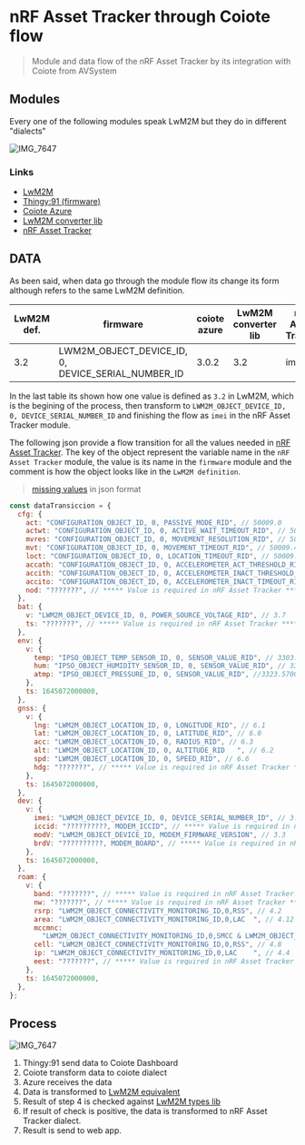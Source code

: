 # nRF Asset Tracker through Coiote flow

> Module and data flow of the nRF Asset Tracker by its integration with Coiote from AVSystem

## Modules

Every one of the following modules speak LwM2M but they do in different "dialects"

![IMG_7647](https://user-images.githubusercontent.com/8351865/219425836-2cc4e559-277a-4578-b148-0e164b27996d.jpg)

### Links

- [LwM2M](https://github.com/OpenMobileAlliance/lwm2m-registry)
- [Thingy:91 (firmware)](https://github.com/NordicSemiconductor/asset-tracker-cloud-firmware-azure)
- [Coiote Azure](https://iotdevzone.avsystem.com/docs/Demo_Projects/Tracking_tutorial/)
- [LwM2M converter lib](https://github.com/MLopezJ/asset-tracker-cloud-coiote-azure-converter-js)
- [nRF Asset Tracker](https://github.com/NordicSemiconductor/asset-tracker-cloud-docs/blob/saga/docs/cloud-protocol/state.reported.schema.json)

## DATA

As been said, when data go through the module flow its change its form although refers to the same LwM2M definition.

| LwM2M def. | firmware                                           | coiote azure | LwM2M converter lib | nRF Asset Tracker |
| ---------- | -------------------------------------------------- | ------------ | ------------------- | ----------------- |
| 3.2        | LWM2M_OBJECT_DEVICE_ID, 0, DEVICE_SERIAL_NUMBER_ID | 3.0.2        | 3.2                 | imei              |

In the last table its shown how one value is defined as `3.2` in LwM2M, which is the begining of the process, then transform to `LWM2M_OBJECT_DEVICE_ID, 0, DEVICE_SERIAL_NUMBER_ID` and finishing the flow as `imei` in the nRF Asset Tracker module.

The following json provide a flow transition for all the values needed in [nRF Asset Tracker](https://github.com/NordicSemiconductor/asset-tracker-cloud-docs/blob/saga/docs/cloud-protocol/state.reported.schema.json). The key of the object represent the variable name in the `nRF Asset Tracker` module, the value is its name in the `firmware` module and the comment is how the object looks like in the `LwM2M definition`.

> [missing values](https://github.com/MLopezJ/nRF-Asset-Tracker-through-Coiote-flow/blob/saga/src/missingValues.ts) in json format

```javascript
const dataTransiccion = {
  cfg: {
    act: "CONFIGURATION_OBJECT_ID, 0, PASSIVE_MODE_RID", // 50009.0
    actwt: "CONFIGURATION_OBJECT_ID, 0, ACTIVE_WAIT_TIMEOUT_RID", // 50009.2
    mvres: "CONFIGURATION_OBJECT_ID, 0, MOVEMENT_RESOLUTION_RID", // 50009.3
    mvt: "CONFIGURATION_OBJECT_ID, 0, MOVEMENT_TIMEOUT_RID", // 50009.4
    loct: "CONFIGURATION_OBJECT_ID, 0, LOCATION_TIMEOUT_RID", // 50009.1
    accath: "CONFIGURATION_OBJECT_ID, 0, ACCELEROMETER_ACT_THRESHOLD_RID", // "50009.5"
    accith: "CONFIGURATION_OBJECT_ID, 0, ACCELEROMETER_INACT_THRESHOLD_RID", // 50009.8
    accito: "CONFIGURATION_OBJECT_ID, 0, ACCELEROMETER_INACT_TIMEOUT_RID", // 50009.9
    nod: "???????", // ***** Value is required in nRF Asset Tracker *****
  },
  bat: {
    v: "LWM2M_OBJECT_DEVICE_ID, 0, POWER_SOURCE_VOLTAGE_RID", // 3.7
    ts: "???????", // ***** Value is required in nRF Asset Tracker *****
  },
  env: {
    v: {
      temp: "IPSO_OBJECT_TEMP_SENSOR_ID, 0, SENSOR_VALUE_RID", // 3303.5700
      hum: "IPSO_OBJECT_HUMIDITY_SENSOR_ID, 0, SENSOR_VALUE_RID", // 3304.5700
      atmp: "IPSO_OBJECT_PRESSURE_ID, 0, SENSOR_VALUE_RID", //3323.5700
    },
    ts: 1645072000000,
  },
  gnss: {
    v: {
      lng: "LWM2M_OBJECT_LOCATION_ID, 0, LONGITUDE_RID", // 6.1
      lat: "LWM2M_OBJECT_LOCATION_ID, 0, LATITUDE_RID", // 6.0
      acc: "LWM2M_OBJECT_LOCATION_ID, 0, RADIUS_RID", // 6.3
      alt: "LWM2M_OBJECT_LOCATION_ID, 0, ALTITUDE_RID	", // 6.2
      spd: "LWM2M_OBJECT_LOCATION_ID, 0, SPEED_RID", // 6.6
      hdg: "???????", // ***** Value is required in nRF Asset Tracker *****
    },
    ts: 1645072000000,
  },
  dev: {
    v: {
      imei: "LWM2M_OBJECT_DEVICE_ID, 0, DEVICE_SERIAL_NUMBER_ID", // 3.2
      iccid: "??????????, MODEM_ICCID", // ***** Value is required in nRF Asset Tracker *****
      modV: "LWM2M_OBJECT_DEVICE_ID, MODEM_FIRMWARE_VERSION", // 3.3
      brdV: "??????????, MODEM_BOARD", // ***** Value is required in nRF Asset Tracker *****
    },
    ts: 1645072000000,
  },
  roam: {
    v: {
      band: "???????", // ***** Value is required in nRF Asset Tracker *****
      nw: "???????", // ***** Value is required in nRF Asset Tracker *****
      rsrp: "LWM2M_OBJECT_CONNECTIVITY_MONITORING_ID,0,RSS", // 4.2
      area: "LWM2M_OBJECT_CONNECTIVITY_MONITORING_ID,0,LAC	", // 4.12
      mccmnc:
        "LWM2M_OBJECT_CONNECTIVITY_MONITORING_ID,0,SMCC & LWM2M_OBJECT_CONNECTIVITY_MONITORING_ID,0,SMNC", //4.10 & 4.9
      cell: "LWM2M_OBJECT_CONNECTIVITY_MONITORING_ID,0,RSS", // 4.8
      ip: "LWM2M_OBJECT_CONNECTIVITY_MONITORING_ID,0,LAC	", // 4.4
      eest: "???????", // ***** Value is required in nRF Asset Tracker *****
    },
    ts: 1645072000000,
  },
};
```

## Process

![IMG_7647](https://user-images.githubusercontent.com/8351865/219425836-2cc4e559-277a-4578-b148-0e164b27996d.jpg)

1. Thingy:91 send data to Coiote Dashboard
2. Coiote transform data to coiote dialect
3. Azure receives the data 
4. Data is transformed to [LwM2M equivalent](https://github.com/MLopezJ/asset-tracker-cloud-coiote-azure-converter-js)
5. Result of step 4 is checked against [LwM2M types lib](https://github.com/NordicSemiconductor/lwm2m-types-js)
6. If result of check is positive, the data is transformed to nRF Asset Tracker dialect.
7. Result is send to web app.
